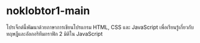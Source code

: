 # noklobtor1-main
โปรเจ็กต์นี้พัฒนาด้วยภาษาการเขียนโปรแกรม HTML, CSS และ JavaScript เพื่อเรียนรู้เกี่ยวกับทฤษฎีและอัลกอริทึมกราฟิก 2 มิติใน JavaScript
